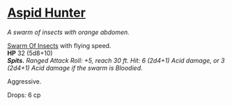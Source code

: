 # [Aspid Hunter](https://hollowknight.wiki/w/Aspid_Hunter)

*A swarm of insects with orange abdomen.*

[Swarm Of Insects](https://5e.tools/bestiary.html#swarm%20of%20insects_xmm) with flying speed.  
**HP** 32 (5d8+10)  
***Spits.** Ranged Attack Roll: +5, reach 30 ft. Hit: 6 (2d4+1) Acid damage, or 3 (2d4+1) Acid damage if the swarm is Bloodied.*  

Aggressive.

Drops: 6 cp
